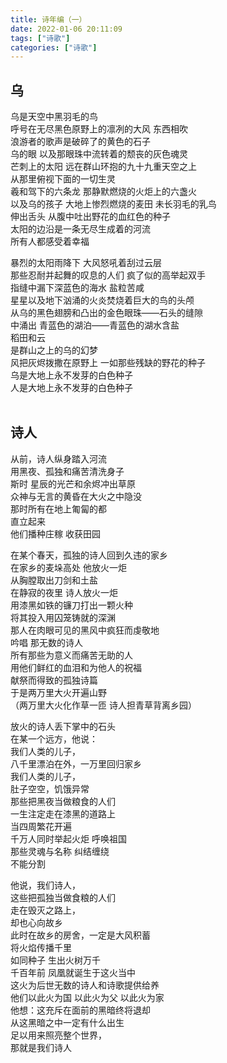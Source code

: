 ```yaml
---
title: 诗年编（一）
date: 2022-01-06 20:11:09
tags: ["诗歌"]
categories: ["诗歌"]
---
```

## 乌
乌是天空中黑羽毛的鸟<br>
呼号在无尽黑色原野上的凛冽的大风 东西相吹<br>
浪游者的歌声是破碎了的黄色的石子<br>
乌的眼 以及那眼珠中流转着的颓丧的灰色魂灵<br>
芒刺上的太阳 远在群山环抱的九十九重天空之上<br>
从那里俯视下面的一切生灵<br>
羲和驾下的六条龙 那静默燃烧的火炬上的六盏火<br>
以及乌的孩子 大地上惨烈燃烧的麦田 未长羽毛的乳鸟<br>
伸出舌头 从腹中吐出野花的血红色的种子<br>
太阳的边沿是一条无尽生成着的河流<br>
所有人都感受着幸福

暴烈的太阳雨降下 大风怒吼着刮过云层<br>
那些忍耐并起舞的叹息的人们 疯了似的高举起双手<br>
指缝中漏下深蓝色的海水 盐粒苦咸<br>
星星以及地下汹涌的火炎焚烧着巨大的鸟的头颅<br>
从乌的黑色翅膀和凸出的金色眼珠——石头的缝隙<br>
中涌出 青蓝色的湖泊——青蓝色的湖水含盐<br>
稻田和云<br>
是群山之上的乌的幻梦<br>
风把灰烬拨撒在原野上 一如那些残缺的野花的种子<br>
乌是大地上永不发芽的白色种子<br>
人是大地上永不发芽的白色种子
<br>
<br>

## 诗人
从前，诗人纵身踏入河流<br>
用黑夜、孤独和痛苦清洗身子<br>
斯时 星辰的光芒和余烬冲出草原<br>
众神与无言的黄昏在大火之中隐没<br>
那时所有在地上匍匐的都<br>
直立起来<br>
他们播种庄稼 收获田园

在某个春天，孤独的诗人回到久违的家乡<br>
在家乡的麦垛高处 他放火一炬<br>
从胸膛取出刀剑和土盐<br>
在静寂的夜里 诗人放火一炬<br>
用漆黑如铁的镰刀打出一颗火种<br>
将其投入用囚笼铸就的深渊<br>
那人在肉眼可见的黑风中疯狂而虔敬地<br>
吟唱 那无数的诗人<br>
所有那些为意义而痛苦无助的人<br>
用他们鲜红的血泪和为他人的祝福<br>
献祭而得致的孤独诗篇<br>
于是两万里大火开遍山野<br>
（两万里大火化作草一匝 诗人担青草背离乡园）

放火的诗人丢下掌中的石头<br>
在某一个远方，他说：<br>
我们人类的儿子，<br>
八千里漂泊在外，一万里回归家乡<br>
我们人类的儿子，<br>
肚子空空，饥饿异常<br>
那些把黑夜当做粮食的人们<br>
一生注定走在漆黑的道路上<br>
当四周繁花开遍<br>
千万人同时举起火炬 呼唤祖国<br>
那些灵魂与名称 纠结缠绕<br>
不能分割

他说，我们诗人，<br>
这些把孤独当做食粮的人们<br>
走在毁灭之路上，<br>
却也心向故乡<br>
此时在故乡的房舍，一定是大风积蓄<br>
将火焰传播千里<br>
如同种子 生出火树万千<br>
千百年前 凤凰就诞生于这火当中<br>
这火为后世无数的诗人和诗歌提供给养<br>
他们以此火为国 以此火为父 以此火为家<br>
他想：这充斥在面前的黑暗终将退却<br>
从这黑暗之中一定有什么出生<br>
足以用来照亮整个世界，<br>
那就是我们诗人
<br/>
<br/>
